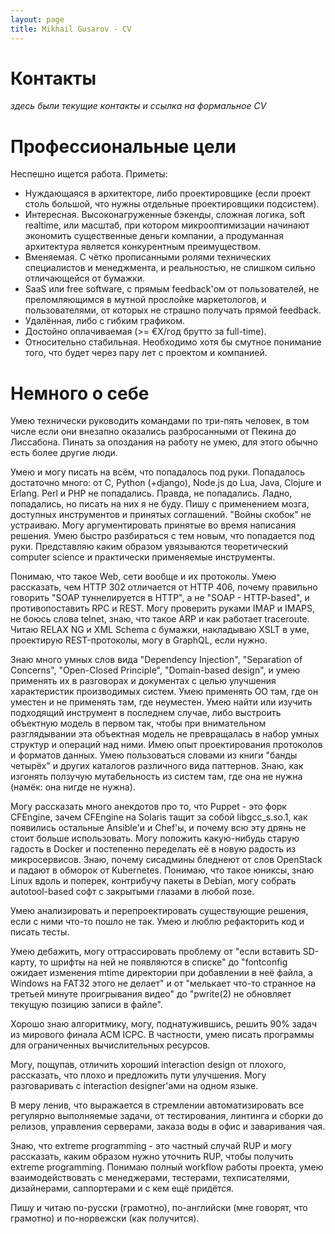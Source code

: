 ```yaml
---
layout: page
title: Mikhail Gusarov - CV
---
```


# Контакты

_здесь были текущие контакты и ссылка на формальное CV_

# Профессиональные цели

Неспешно ищется работа. Приметы:

- Нуждающаяся в архитекторе, либо проектировщике (если проект столь большой, что нужны отдельные проектировщики подсистем).
- Интересная. Высоконагруженные бэкенды, сложная логика, soft realtime, или масштаб, при котором микрооптимизации начинают экономить существенные деньги компании, а продуманная архитектура является конкурентным преимуществом.
- Вменяемая. С чётко прописанными ролями технических специалистов и менеджмента, и реальностью, не слишком сильно отличающейся от бумажки.
- SaaS или free software, с прямым feedback'ом от пользователей, не преломляющимся в мутной прослойке маркетологов, и пользователями, от которых не страшно получать прямой feedback.
- Удалённая, либо с гибким графиком.
- Достойно оплачиваемая (>= €X/год брутто за full-time).
- Относительно стабильная. Необходимо хотя бы смутное понимание того, что будет через пару лет с проектом и компанией.

# Немного о себе

Умею технически руководить командами по три-пять человек, в том числе если они
внезапно оказались разбросанными от Пекина до Лиссабона. Пинать за опоздания на
работу не умею, для этого обычно есть более другие люди.

Умею и могу писать на всём, что попадалось под руки. Попадалось достаточно
много: от C, Python (+django), Node.js до Lua, Java, Clojure и Erlang. Perl и
PHP не попадались. Правда, не попадались. Ладно, попадались, но писать на них я
не буду. Пишу с применением мозга, доступных инструментов и принятых соглашений.
"Войны скобок" не устраиваю. Могу аргументировать принятые во время написания
решения. Умею быстро разбираться с тем новым, что попадается под руки.
Представляю каким образом увязываются теоретический computer science и
практически применяемые инструменты.

Понимаю, что такое Web, сети вообще и их протоколы. Умею рассказать, чем HTTP
302 отличается от HTTP 406, почему правильно говорить "SOAP туннелируется в
HTTP", а не "SOAP - HTTP-based", и противопоставить RPC и REST. Могу проверить
руками IMAP и IMAPS, не боюсь слова telnet, знаю, что такое ARP и как работает
traceroute. Читаю RELAX NG и XML Schema с бумажки, накладываю XSLT в уме,
проектирую REST-протоколы, могу в GraphQL, если нужно.

Знаю много умных слов вида "Dependency Injection", "Separation of Concerns",
"Open-Closed Principle", "Domain-based design", и умею применять их в
разговорах и документах с целью улучшения характеристик производимых систем.
Умею применять ОО там, где он уместен и не применять там, где неуместен. Умею
найти или изучить подходящий инструмент в последнем случае, либо выстроить
объектную модель в первом так, чтобы при внимательном разглядывании эта
объектная модель не превращалась в набор умных структур и операций над ними.
Имею опыт проектирования протоколов и форматов данных. Умею пользоваться словами
из книги "банды четырёх" и других каталогов различного вида паттернов. Знаю,
как изгонять ползучую мутабельность из систем там, где она не нужна (намёк: она
нигде не нужна).

Могу рассказать много анекдотов про то, что Puppet - это форк CFEngine, зачем
CFEngine на Solaris тащит за собой libgcc_s.so.1, как появились остальные
Ansible'и и Chef'ы, и почему всю эту дрянь не стоит больше использовать. Могу
положить какую-нибудь старую гадость в Docker и постепенно переделать её в новую
радость из микросервисов. Знаю, почему сисадмины бледнеют от слов OpenStack и
падают в обморок от Kubernetes. Понимаю, что такое юниксы, знаю Linux вдоль и
поперек, контрибучу пакеты в Debian, могу собрать autotool-based софт с
закрытыми глазами в любой позе.

Умею анализировать и перепроектировать существующие решения, если с ними
что-то пошло не так. Умею и люблю рефакторить код и писать тесты.

Умею дебажить, могу оттрассировать проблему от "если вставить SD-карту, то
шрифты на ней не появляются в списке" до "fontconfig ожидает изменения mtime
директории при добавлении в неё файла, а Windows на FAT32 этого не делает" и от
"мелькает что-то странное на третьей минуте проигрывания видео" до "pwrite(2) не
обновляет текущую позицию записи в файле".

Хорошо знаю алгоритмику, могу, поднатужившись, решить 90% задач из мирового
финала ACM ICPC. В частности, умею писать программы для ограниченных
вычислительных ресурсов.

Могу, пощупав, отличить хороший interaction design от плохого, рассказать, что
плохо и предложить пути улучшения. Могу разговаривать с interaction designer'ами
на одном языке.

В меру ленив, что выражается в стремлении автоматизировать все регулярно
выполняемые задачи, от тестирования, линтинга и сборки до релизов, управления
серверами, заказа воды в офис и заваривания чая.

Знаю, что extreme programming - это частный случай RUP и могу рассказать, каким
образом нужно уточнить RUP, чтобы получить extreme programming. Понимаю полный
workflow работы проекта, умею взаимодействовать с менеджерами, тестерами,
техписателями, дизайнерами, саппортерами и с кем ещё придётся.

Пишу и читаю по-русски (грамотно), по-английски (мне говорят, что грамотно) и
по-норвежски (как получится).
